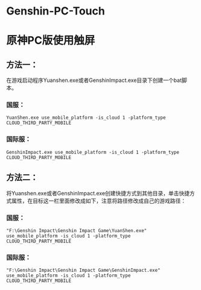 # Genshin-PC-Touch
# 原神PC版使用触屏
## 方法一：
在游戏启动程序Yuanshen.exe或者GenshinImpact.exe目录下创建一个bat脚本。
### 国服：
```
YuanShen.exe use_mobile_platform -is_cloud 1 -platform_type CLOUD_THIRD_PARTY_MOBILE
```
### 国际服：
```
GenshinImpact.exe use_mobile_platform -is_cloud 1 -platform_type CLOUD_THIRD_PARTY_MOBILE
```
## 方法二：
将Yuanshen.exe或者GenshinImpact.exe创建快捷方式到其他目录，单击快捷方式属性，在目标这一栏里面修改成如下，注意将路径修改成自己的游戏路径：
### 国服：
```
"F:\Genshin Impact\Genshin Impact Game\YuanShen.exe" use_mobile_platform -is_cloud 1 -platform_type CLOUD_THIRD_PARTY_MOBILE
```
### 国际服：
```
"F:\Genshin Impact\Genshin Impact Game\GenshinImpact.exe" use_mobile_platform -is_cloud 1 -platform_type CLOUD_THIRD_PARTY_MOBILE
```
